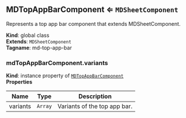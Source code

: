 <a name="MDTopAppBarComponent"></a>

## MDTopAppBarComponent ⇐ <code>MDSheetComponent</code>
Represents a top app bar component that extends MDSheetComponent.

**Kind**: global class  
**Extends**: <code>MDSheetComponent</code>  
**Tagname**: md-top-app-bar  
<a name="MDTopAppBarComponent+variants"></a>

### mdTopAppBarComponent.variants
**Kind**: instance property of [<code>MDTopAppBarComponent</code>](#MDTopAppBarComponent)  
**Properties**

| Name | Type | Description |
| --- | --- | --- |
| variants | <code>Array</code> | Variants of the top app bar. |

